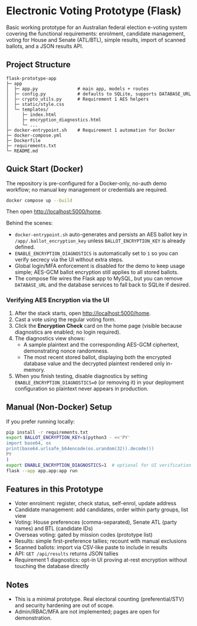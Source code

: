 # Electronic Voting Prototype (Flask)

Basic working prototype for an Australian federal election e-voting system covering the functional requirements: enrolment, candidate management, voting for House and Senate (ATL/BTL), simple results, import of scanned ballots, and a JSON results API.

## Project Structure

```
flask-prototype-app
├─ app
│  ├─ app.py               # main app, models + routes
│  ├─ config.py            # defaults to SQLite, supports DATABASE_URL
│  ├─ crypto_utils.py      # Requirement 1 AES helpers
│  ├─ static/style.css
│  └─ templates/
│     ├─ index.html
│     ├─ encryption_diagnostics.html
│     └─ ...
├─ docker-entrypoint.sh    # Requirement 1 automation for Docker
├─ docker-compose.yml
├─ Dockerfile
├─ requirements.txt
└─ README.md
```

## Quick Start (Docker)

The repository is pre-configured for a Docker-only, no-auth demo workflow; no manual key management or credentials are required.

```bash
docker compose up --build
```

Then open [http://localhost:5000/home](http://localhost:5000/home).

Behind the scenes:
- `docker-entrypoint.sh` auto-generates and persists an AES ballot key in `/app/.ballot_encryption_key` unless `BALLOT_ENCRYPTION_KEY` is already defined.
- `ENABLE_ENCRYPTION_DIAGNOSTICS` is automatically set to `1` so you can verify secrecy via the UI without extra steps.
- Global login/MFA enforcement is disabled for the demo to keep usage simple; AES-GCM ballot encryption still applies to all stored ballots.
- The compose file wires the Flask app to MySQL, but you can remove `DATABASE_URL` and the database services to fall back to SQLite if desired.

### Verifying AES Encryption via the UI

1. After the stack starts, open [http://localhost:5000/home](http://localhost:5000/home).
2. Cast a vote using the regular voting form.
3. Click the **Encryption Check** card on the home page (visible because diagnostics are enabled; no login required).
4. The diagnostics view shows:
   - A sample plaintext and the corresponding AES-GCM ciphertext, demonstrating nonce randomness.
   - The most recent stored ballot, displaying both the encrypted database value and the decrypted plaintext rendered only in-memory.
5. When you finish testing, disable diagnostics by setting `ENABLE_ENCRYPTION_DIAGNOSTICS=0` (or removing it) in your deployment configuration so plaintext never appears in production.

## Manual (Non-Docker) Setup

If you prefer running locally:

```bash
pip install -r requirements.txt
export BALLOT_ENCRYPTION_KEY=$(python3 - <<'PY'
import base64, os
print(base64.urlsafe_b64encode(os.urandom(32)).decode())
PY
)
export ENABLE_ENCRYPTION_DIAGNOSTICS=1  # optional for UI verification
flask --app app.app:app run
```

## Features in this Prototype

- Voter enrolment: register, check status, self-enrol, update address
- Candidate management: add candidates, order within party groups, list view
- Voting: House preferences (comma-separated), Senate ATL (party names) and BTL (candidate IDs)
- Overseas voting: gated by mission codes (prototype list)
- Results: simple first-preference tallies; recount with manual exclusions
- Scanned ballots: import via CSV-like paste to include in results
- API: `GET /api/results` returns JSON tallies
- Requirement 1 diagnostics: opt-in UI proving at-rest encryption without touching the database directly

## Notes

- This is a minimal prototype. Real electoral counting (preferential/STV) and security hardening are out of scope.
- Admin/RBAC/MFA are not implemented; pages are open for demonstration.
